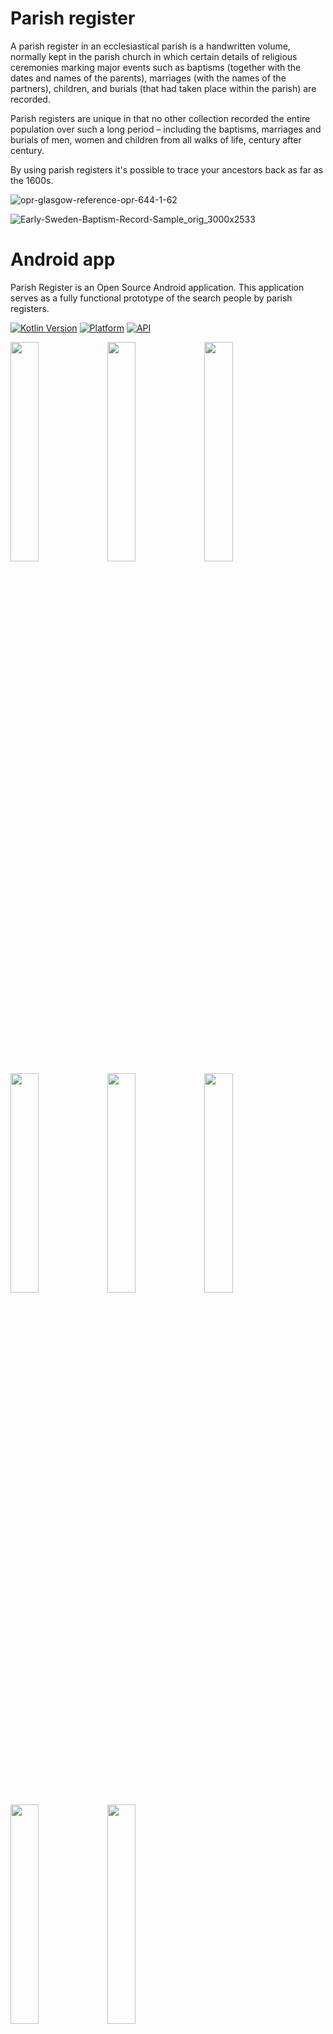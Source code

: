 # Parish register

A parish register in an ecclesiastical parish is a handwritten volume, normally kept in the parish church in which certain details of religious ceremonies marking major events such as baptisms (together with the dates and names of the parents), marriages (with the names of the partners), children, and burials (that had taken place within the parish) are recorded.

Parish registers are unique in that no other collection recorded the entire population over such a long period – including the baptisms, marriages and burials of men, women and children from all walks of life, century after century.

By using parish registers it's possible to trace your ancestors back as far as the 1600s.

![opr-glasgow-reference-opr-644-1-62](https://user-images.githubusercontent.com/26433088/198077353-e7f836dd-1fe3-4dd1-9543-763d8a2a1793.jpeg)

![Early-Sweden-Baptism-Record-Sample_orig_3000x2533](https://user-images.githubusercontent.com/26433088/205245939-a1673f46-3001-4b31-ba7c-09302c876372.jpg)

# Android app

Parish Register is an Open Source Android application. This application serves as a fully functional prototype of the search people by parish registers.

[![Kotlin Version](https://img.shields.io/badge/Kotlin-v1.6.21-blue.svg)](https://kotlinlang.org) [![Platform](https://img.shields.io/badge/Platform-Android-green.svg?style=flat)](https://www.android.com/) [![API](https://img.shields.io/badge/API-23%2B-brightgreen.svg?style=flat)](https://android-arsenal.com/api?level=21) 

<img src="https://user-images.githubusercontent.com/26433088/201077882-bccf4433-b934-4f79-8f11-697916c54e2f.jpg" width="30%"></img> <img src="https://user-images.githubusercontent.com/26433088/201077885-0114a3e2-e45f-4127-815f-3bb079c4482c.jpg" width="30%"></img> <img src="https://user-images.githubusercontent.com/26433088/201077887-377125e1-06d8-452d-8009-8e8d5a401251.jpg" width="30%"></img> <img src="https://user-images.githubusercontent.com/26433088/201077889-a6af344a-2ef7-4779-a220-f5efdb88da80.jpg" width="30%"></img> <img src="https://user-images.githubusercontent.com/26433088/201077890-6cea6868-70a7-4329-819e-c89b04fcb9c4.jpg" width="30%"></img> <img src="https://user-images.githubusercontent.com/26433088/201077891-e61b0906-38cc-4f5d-adb5-4a7f1de80b5f.jpg" width="30%"></img> <img src="https://user-images.githubusercontent.com/26433088/211999513-a15b2c97-4048-43aa-b265-74a74af67472.png" width="30%"></img> <img src="https://user-images.githubusercontent.com/26433088/211999581-3e4453f9-1a2b-4008-93b2-0eb39e805096.png" width="30%"></img>

### Features / Libraries

- [View binding](https://developer.android.com/topic/libraries/view-binding)
- [MVVM](https://www.digitalocean.com/community/tutorials/android-mvvm-design-pattern)
- [Hilt](https://developer.android.com/training/dependency-injection/hilt-android)
- [Room database](https://developer.android.com/training/data-storage/room)
- [Firebase Storage](https://firebase.google.com/docs/storage)
- [Firebase Crashlytics](https://firebase.google.com/docs/crashlytics)
- [Firebase Analytics](https://firebase.google.com/docs/analytics)
- [Coroutines](https://kotlinlang.org/docs/coroutines-overview.html)
- [Flows](https://developer.android.com/kotlin/flow)
- [Gson](https://github.com/google/gson)
- [SwipeRefreshLayout](https://developer.android.com/jetpack/androidx/releases/swiperefreshlayout)

### Developed By

* Valery Bodak  - <valerybodak@gmail.com> 

### License

    Copyright 2023 Valery Bodak

    Licensed under the Apache License, Version 2.0 (the "License");
    you may not use this file except in compliance with the License.
    You may obtain a copy of the License at

       http://www.apache.org/licenses/LICENSE-2.0

    Unless required by applicable law or agreed to in writing, software
    distributed under the License is distributed on an "AS IS" BASIS,
    WITHOUT WARRANTIES OR CONDITIONS OF ANY KIND, either express or implied.
    See the License for the specific language governing permissions and
    limitations under the License.
